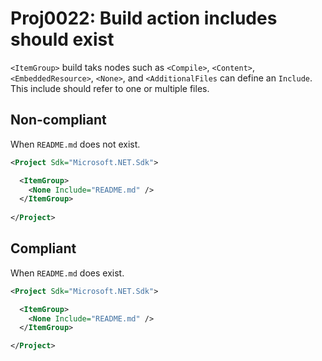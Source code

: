 # Proj0022: Build action includes should exist
`<ItemGroup>` build taks nodes such as `<Compile>`, `<Content>`, `<EmbeddedResource>`,
`<None>`, and `<AdditionalFiles` can define an `Include`. This include should 
refer to one or multiple files.

## Non-compliant
When `README.md` does not exist.
``` XML
<Project Sdk="Microsoft.NET.Sdk">

  <ItemGroup>
    <None Include="README.md" />
  </ItemGroup>
  
</Project>
```

## Compliant
When `README.md` does exist.
``` XML
<Project Sdk="Microsoft.NET.Sdk">

  <ItemGroup>
    <None Include="README.md" />
  </ItemGroup>

</Project>
```
